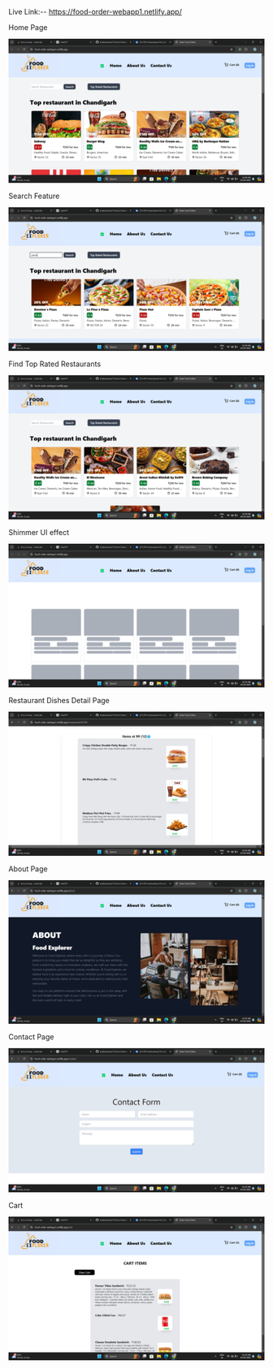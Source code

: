 Live Link:-- https://food-order-webapp1.netlify.app/

Home Page

![Screenshot (45)](https://github.com/shubhamsaini17/Food-Ordering-Web-Application/blob/a12c0e41610e1b896ac232eaf7c3a38af39e1a63/src/Project%20Img/Screenshot%20(62).png)

Search Feature

![Screenshot (48)](https://github.com/shubhamsaini17/Food-Ordering-Web-Application/blob/a12c0e41610e1b896ac232eaf7c3a38af39e1a63/src/Project%20Img/Screenshot%20(63).png)

Find Top Rated Restaurants

![Screenshot (45)](https://github.com/shubhamsaini17/Food-Ordering-Web-Application/blob/86a3c2a6374e122081f9f0e5eee3a11c40176c4e/src/Project%20Img/Screenshot%20(64).png)

Shimmer UI effect

![Screenshot (46)](https://github.com/shubhamsaini17/Food-Ordering-Web-Application/blob/86a3c2a6374e122081f9f0e5eee3a11c40176c4e/src/Project%20Img/Screenshot%20(65).png)

Restaurant Dishes Detail Page

![Screenshot (47)](https://github.com/shubhamsaini17/Food-Ordering-Web-Application/blob/86a3c2a6374e122081f9f0e5eee3a11c40176c4e/src/Project%20Img/Screenshot%20(66).png)


About Page

![Screenshot (47)](https://github.com/shubhamsaini17/Food-Ordering-Web-Application/blob/e890f73546825abc821dd73be790baf9d623c406/src/Project%20Img/Screenshot%20(67).png)


Contact Page

![Screenshot (47)](https://github.com/shubhamsaini17/Food-Ordering-Web-Application/blob/e890f73546825abc821dd73be790baf9d623c406/src/Project%20Img/Screenshot%20(68).png)

Cart 

![Screenshot (47)](https://github.com/shubhamsaini17/Food-Ordering-Web-Application/blob/e890f73546825abc821dd73be790baf9d623c406/src/Project%20Img/Screenshot%20(69).png)


